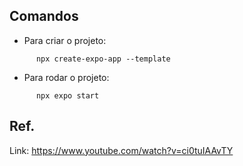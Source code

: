 ## Comandos

* Para criar o projeto:

````
      npx create-expo-app --template
````


* Para rodar o projeto:

````
      npx expo start
````

## Ref.

Link: https://www.youtube.com/watch?v=ci0tuIAAvTY